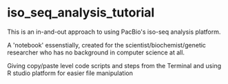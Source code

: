 # iso_seq_analysis_tutorial

This is an in-and-out approach to using PacBio's iso-seq analysis platform.

A 'notebook' essenstially, created for the scientist/biochemist/genetic researcher who has no background in computer science at all. 

Giving copy/paste level code scripts and steps from the Terminal and using R studio platform for easier file manipulation
